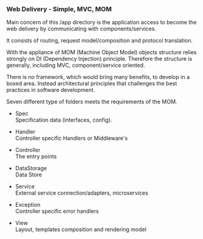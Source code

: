 ### Web Delivery - Simple, MVC, MOM

Main concern of this /app directory is the application access 
to become the web delivery by communicating with components/services.

It consists of routing, request model/composition and protocol translation.  

With the appliance of MOM (Machine Object Model) 
objects structure relies strongly on DI (Dependency Injection) principle.
Therefore the structure is generally, including MVC, component/service oriented.  

There is no framework, which would bring many benefits, to develop in a boxed area.
Instead architectural principles that challenges the best practices in software development.

Seven different type of folders meets the requirements of the MOM.


+ Spec  
Specification data (interfaces, config). 

+ Handler  
Controller specific Handlers or Middleware's  

+ Controller   
The entry points 

+ DataStorage  
Data Store  

+ Service  
External service connection/adapters, microservices  

+ Exception   
Controller specific error handlers  

+ View  
Layout, templates composition and rendering model 



   